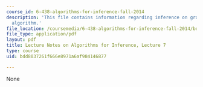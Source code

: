 ```yaml
---
course_id: 6-438-algorithms-for-inference-fall-2014
description: 'This file contains information regarding inference on graphs: the elimination
  algorithm.'
file_location: /coursemedia/6-438-algorithms-for-inference-fall-2014/bdd8037261f666e8971a6af984146877_MIT6_438F14_Lec7.pdf
file_type: application/pdf
layout: pdf
title: Lecture Notes on Algorithms for Inference, Lecture 7
type: course
uid: bdd8037261f666e8971a6af984146877

---
```

None